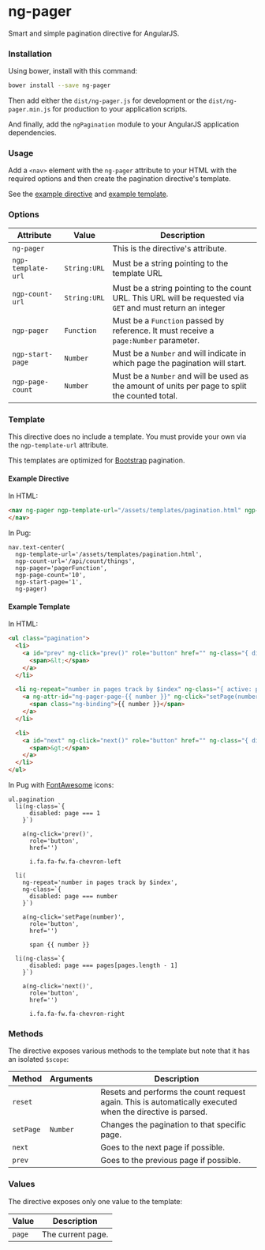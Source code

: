 # ng-pager

Smart and simple pagination directive for AngularJS.


### Installation

Using bower, install with this command:

```sh
bower install --save ng-pager
```

Then add either the `dist/ng-pager.js` for development or the `dist/ng-pager.min.js` for production to your application scripts.

And finally, add the `ngPagination` module to your AngularJS application dependencies.


### Usage

Add a `<nav>` element with the `ng-pager` attribute to your HTML with the required options and then create the pagination directive's template.

See the [example directive](#example-directive) and [example template](#example-template).


### Options

Attribute | Value | Description
---|---|---
`ng-pager` | | This is the directive's attribute.
`ngp-template-url` | `String:URL` | Must be a string pointing to the template URL
`ngp-count-url` | `String:URL` | Must be a string pointing to the count URL. This URL will be requested via `GET` and must return an integer
`ngp-pager` | `Function` | Must be a `Function` passed by reference. It must receive a `page:Number` parameter.
`ngp-start-page` | `Number` | Must be a `Number` and will indicate in which page the pagination will start.
`ngp-page-count` | `Number` | Must be a `Number` and will be used as the amount of units per page to split the counted total.


### Template

This directive does no include a template. You must provide your own via the `ngp-template-url` attribute.

This templates are optimized for [Bootstrap](http://getbootstrap.com) pagination.


#### Example Directive

In HTML:

```html
<nav ng-pager ngp-template-url="/assets/templates/pagination.html" ngp-count-url="/api/count/things" ngp-pager="pagerFunction" ngp-start-page="1" ngp-page-count="10">
</nav>
```

In Pug:

```pug
nav.text-center(
  ngp-template-url='/assets/templates/pagination.html',
  ngp-count-url='/api/count/things',
  ngp-pager='pagerFunction',
  ngp-page-count='10',
  ngp-start-page='1',
  ng-pager)
```


#### Example Template

In HTML:

```html
<ul class="pagination">
  <li>
    <a id="prev" ng-click="prev()" role="button" href="" ng-class="{ disabled: page === 1 }">
      <span>&lt;</span>
    </a>
  </li>

  <li ng-repeat="number in pages track by $index" ng-class="{ active: page === number }">
    <a ng-attr-id="ng-pager-page-{{ number }}" ng-click="setPage(number)" role="button" href="">
      <span class="ng-binding">{{ number }}</span>
    </a>
  </li>

  <li>
    <a id="next" ng-click="next()" role="button" href="" ng-class="{ disabled: page === pages[pages.length - 1] }">
      <span>&gt;</span>
    </a>
  </li>
</ul>
```

In Pug with [FontAwesome](http://fontawesome.io) icons:

```pug
ul.pagination
  li(ng-class=`{
      disabled: page === 1
    }`)

    a(ng-click='prev()',
      role='button',
      href='')

      i.fa.fa-fw.fa-chevron-left

  li(
    ng-repeat='number in pages track by $index',
    ng-class=`{
      disabled: page === number
    }`)

    a(ng-click='setPage(number)',
      role='button',
      href='')

      span {{ number }}

  li(ng-class=`{
      disabled: page === pages[pages.length - 1]
    }`)

    a(ng-click='next()',
      role='button',
      href='')

      i.fa.fa-fw.fa-chevron-right
```


### Methods

The directive exposes various methods to the template but note that it has an isolated `$scope`:

Method | Arguments | Description
---|---|---
`reset` | | Resets and performs the count request again. This is automatically executed when the directive is parsed.
`setPage` | `Number` | Changes the pagination to that specific page.
`next` | | Goes to the next page if possible.
`prev` | | Goes to the previous page if possible.


### Values

The directive exposes only one value to the template:

Value | Description
---|---
`page` | The current page.
